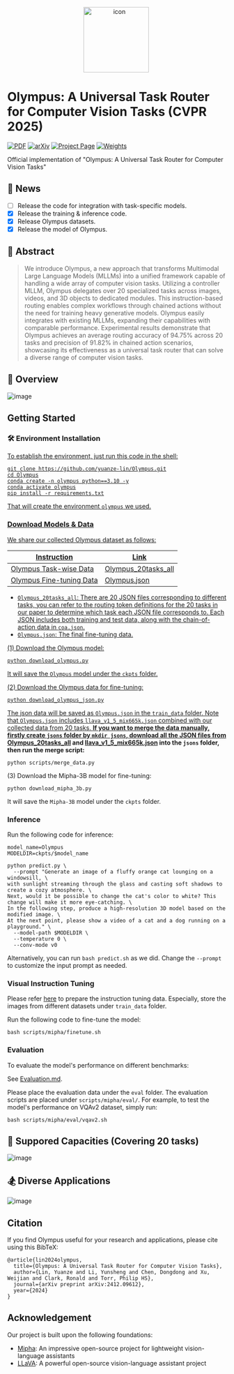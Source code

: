 <p align="center"><img src="https://github.com/yuanze-lin/Olympus/blob/main/asset/olympus.png" alt="icon" width="150" height="150" style="vertical-align:middle; margin-right:5px;" /></p>

# Olympus: A Universal Task Router for Computer Vision Tasks (CVPR 2025) <br /> 

[![PDF](https://img.shields.io/badge/PDF-Download-orange?style=flat-square&logo=adobeacrobatreader&logoColor=white)](https://arxiv.org/pdf/2412.09612)
[![arXiv](https://img.shields.io/badge/arXiv-2412.09612-b31b1b.svg)](https://arxiv.org/pdf/2412.09612) 
[![Project Page](https://img.shields.io/badge/Project%20Page-Visit%20Now-0078D4?style=flat-square&logo=googlechrome&logoColor=white)](https://yuanze-lin.me/Olympus_page/)
[![Weights](https://img.shields.io/badge/%F0%9F%A4%97%20Hugging%20Face-Model-FFD21E)](https://huggingface.co/Yuanze/Olympus)

Official implementation of "Olympus: A Universal Task Router for Computer Vision Tasks" 


## :mega:  News
- [ ] Release the code for integration with task-specific models.
- [x] Release the training & inference code.
- [x] Release Olympus datasets.
- [x] Release the model of Olympus.

## :page_facing_up: Abstract

> We introduce Olympus, a new approach that transforms Multimodal Large Language Models (MLLMs) into a unified framework capable of handling a wide array of computer vision tasks. Utilizing a controller MLLM, Olympus delegates over 20 specialized tasks across images, videos, and 3D objects to dedicated modules. This instruction-based routing enables complex workflows through chained actions without the need for training heavy generative models. Olympus easily integrates with existing MLLMs, expanding their capabilities with comparable performance. Experimental results demonstrate that Olympus achieves an average routing accuracy of 94.75% across 20 tasks and precision of 91.82% in chained action scenarios, showcasing its effectiveness as a universal task router that can solve a diverse range of computer vision tasks.

## :low_brightness: Overview 

![image](https://github.com/yuanze-lin/Olympus/blob/main/asset/overview.png)

  
## Getting Started

### :hammer_and_wrench: Environment Installation <a href="#install" id="install"/>
To establish the environment, just run this code in the shell:
```
git clone https://github.com/yuanze-lin/Olympus.git
cd Olympus
conda create -n olympus python==3.10 -y
conda activate olympus
pip install -r requirements.txt
```
That will create the environment ```olympus``` we used.

### Download Models & Data ###
We share our collected Olympus dataset as follows:

| Instruction    | Link |
|---------|------|
| Olympus Task-wise Data | [Olympus_20tasks_all](https://drive.google.com/drive/folders/1m3FYHarVG8eg7X7cMAC5N5NBG-p0ymw8?usp=drive_link) |
| Olympus Fine-tuning Data | [Olympus.json](https://drive.google.com/file/d/1CMLZLa6hkVN2K1ebCcJEOaFGc2cLeLQ7/view?usp=sharing) |

- ```Olympus_20tasks_all```: There are 20 JSON files corresponding to different tasks, you can refer to the routing token definitions for the 20 tasks in our paper to determine which task each JSON file corresponds to. Each JSON includes both training and test data, along with the chain-of-action data in ```coa.json```.
- ```Olympus.json```: The final fine-tuning data.


(1) Download the Olympus model:
```
python download_olympus.py
```
It will save the ```Olympus``` model under the ```ckpts``` folder.

(2) Download the Olympus data for fine-tuning:
```
python download_olympus_json.py
```
The json data will be saved as ```Olympus.json``` in the ```train_data``` folder. Note that ```Olympus.json``` includes ```llava_v1_5_mix665k.json``` combined with our collected data from 20 tasks.
**If you want to merge the data manually, firstly create ```jsons``` folder by ```mkdir jsons```, download all the JSON files from [Olympus_20tasks_all](https://drive.google.com/drive/folders/1m3FYHarVG8eg7X7cMAC5N5NBG-p0ymw8?usp=drive_link) and [llava_v1_5_mix665k.json](https://huggingface.co/datasets/liuhaotian/LLaVA-Instruct-150K/blob/main/llava_v1_5_mix665k.json) into the ```jsons``` folder, then run the merge script:**

```
python scripts/merge_data.py
```

(3) Download the Mipha-3B model for fine-tuning:
```
python download_mipha_3b.py
```
It will save the ```Mipha-3B``` model under the ```ckpts``` folder.

### Inference

Run the following code for inference: 
```
model_name=Olympus
MODELDIR=ckpts/$model_name

python predict.py \
  --prompt "Generate an image of a fluffy orange cat lounging on a windowsill, \
with sunlight streaming through the glass and casting soft shadows to create a cozy atmosphere. \
Next, would it be possible to change the cat's color to white? This change will make it more eye-catching. \
In the following step, produce a high-resolution 3D model based on the modified image. \
At the next point, please show a video of a cat and a dog running on a playground." \
  --model-path $MODELDIR \
  --temperature 0 \
  --conv-mode v0
```
Alternatively, you can run ```bash predict.sh``` as we did. Change the ```--prompt``` to customize the input prompt as needed.

### Visual Instruction Tuning
Please refer [here](https://github.com/haotian-liu/LLaVA/blob/9a26bd1435b4ac42c282757f2c16d34226575e96/README.md#visual-instruction-tuning) to prepare the instruction tuning data. Especially, store the images from different datasets under ```train_data``` folder.

Run the following code to fine-tune the model: 
```
bash scripts/mipha/finetune.sh
```

### Evaluation
To evaluate the model's performance on different benchmarks:

See [Evaluation.md](https://github.com/haotian-liu/LLaVA/blob/main/docs/Evaluation.md).

Please place the evaluation data under the ```eval``` folder. The evaluation scripts are placed under ```scripts/mipha/eval/```.
For example, to test the model's performance on VQAv2 dataset, simply run:

```
bash scripts/mipha/eval/vqav2.sh
```

## :crystal_ball: Suppored Capacities (Covering 20 tasks)

![image](https://github.com/yuanze-lin/Olympus/blob/main/asset/capacities.png)


## :snowboarder: Diverse Applications

![image](https://github.com/yuanze-lin/Olympus/blob/main/asset/application.png)

## Citation

If you find Olympus useful for your research and applications, please cite using this BibTeX:

```
@article{lin2024olympus,
  title={Olympus: A Universal Task Router for Computer Vision Tasks},
  author={Lin, Yuanze and Li, Yunsheng and Chen, Dongdong and Xu, Weijian and Clark, Ronald and Torr, Philip HS},
  journal={arXiv preprint arXiv:2412.09612},
  year={2024}
}
```

## Acknowledgement
Our project is built upon the following foundations:

- [Mipha](https://github.com/xmoanvaf/llava-phi): An impressive open-source project for lightweight vision-language assistants
- [LLaVA](https://github.com/haotian-liu/LLaVA): A powerful open-source vision-language assistant project
